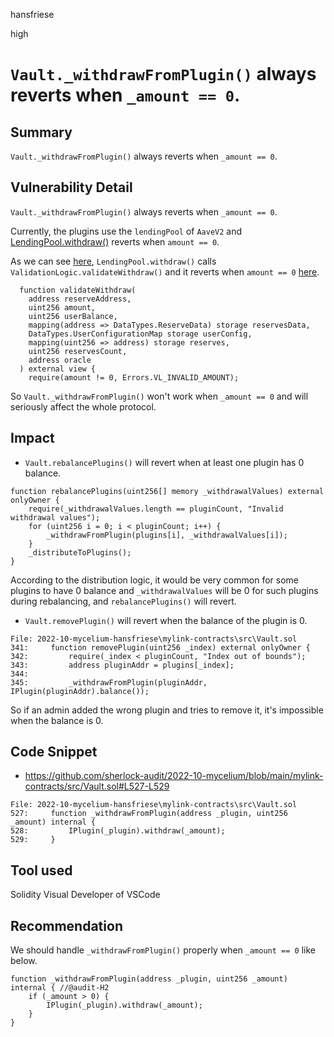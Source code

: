 hansfriese

high

# `Vault._withdrawFromPlugin()` always reverts when `_amount == 0`.

## Summary
`Vault._withdrawFromPlugin()` always reverts when `_amount == 0`.

## Vulnerability Detail
`Vault._withdrawFromPlugin()` always reverts when `_amount == 0`.

Currently, the plugins use the `lendingPool` of `AaveV2` and [LendingPool.withdraw()](https://github.com/aave/protocol-v2/blob/ice/mainnet-deployment-03-12-2020/contracts/protocol/lendingpool/LendingPool.sol#L143) reverts when `amount == 0`.

As we can see [here](https://github.com/aave/protocol-v2/blob/ice/mainnet-deployment-03-12-2020/contracts/protocol/lendingpool/LendingPool.sol#L160), `LendingPool.withdraw()` calls `ValidationLogic.validateWithdraw()` and it reverts when `amount == 0` [here](https://github.com/aave/protocol-v2/blob/ice/mainnet-deployment-03-12-2020/contracts/protocol/libraries/logic/ValidationLogic.sol#L70).

```
  function validateWithdraw(
    address reserveAddress,
    uint256 amount,
    uint256 userBalance,
    mapping(address => DataTypes.ReserveData) storage reservesData,
    DataTypes.UserConfigurationMap storage userConfig,
    mapping(uint256 => address) storage reserves,
    uint256 reservesCount,
    address oracle
  ) external view {
    require(amount != 0, Errors.VL_INVALID_AMOUNT);
```

So `Vault._withdrawFromPlugin()` won't work when `_amount == 0` and will seriously affect the whole protocol.

## Impact
- `Vault.rebalancePlugins()` will revert when at least one plugin has 0 balance.
```
function rebalancePlugins(uint256[] memory _withdrawalValues) external onlyOwner {
    require(_withdrawalValues.length == pluginCount, "Invalid withdrawal values");
    for (uint256 i = 0; i < pluginCount; i++) {
        _withdrawFromPlugin(plugins[i], _withdrawalValues[i]);
    }
    _distributeToPlugins();
}
```
According to the distribution logic, it would be very common for some plugins to have 0 balance and `_withdrawalValues` will be 0 for such plugins during rebalancing, and `rebalancePlugins()` will revert.


- `Vault.removePlugin()` will revert when the balance of the plugin is 0.
```
File: 2022-10-mycelium-hansfriese\mylink-contracts\src\Vault.sol
341:     function removePlugin(uint256 _index) external onlyOwner {
342:         require(_index < pluginCount, "Index out of bounds");
343:         address pluginAddr = plugins[_index];
344: 
345:         _withdrawFromPlugin(pluginAddr, IPlugin(pluginAddr).balance());
```
So if an admin added the wrong plugin and tries to remove it, it's impossible when the balance is 0.

## Code Snippet
- https://github.com/sherlock-audit/2022-10-mycelium/blob/main/mylink-contracts/src/Vault.sol#L527-L529

```
File: 2022-10-mycelium-hansfriese\mylink-contracts\src\Vault.sol
527:     function _withdrawFromPlugin(address _plugin, uint256 _amount) internal {
528:         IPlugin(_plugin).withdraw(_amount);
529:     }
```

## Tool used
Solidity Visual Developer of VSCode


## Recommendation
We should handle `_withdrawFromPlugin()` properly when `_amount == 0` like below.

```
function _withdrawFromPlugin(address _plugin, uint256 _amount) internal { //@audit-H2
    if (_amount > 0) {
        IPlugin(_plugin).withdraw(_amount);
    }
}
```

